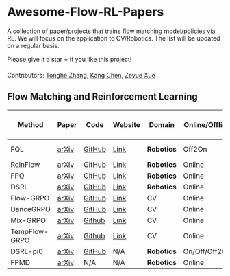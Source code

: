 # Awesome-Flow-RL-Papers
A collection of paper/projects that trains flow matching model/policies via RL. We will focus on the application to CV/Robotics. The list will be updated on a regular basis. 

Please give it a star ⭐ if you like this project! 

Contributors:  [Tonghe Zhang](https://github.com/Tonghe-Zhang), [Kang Chen](https://github.com/chenkang455), [Zeyue Xue](https://xuezeyue.github.io/)

## Flow Matching and Reinforcement Learning

| Method        | Paper                                                  | Code                                                       | Website                                                     | Domain       | Online/Offline | On-policy/Off-policy | Pre-train/Fine-tune   |
|---------------|--------------------------------------------------------|------------------------------------------------------------|-------------------------------------------------------------|--------------|----------------|----------------------|-------------------------|
| FQL           | [arXiv](https://arxiv.org/abs/2502.02538)               | [GitHub](https://github.com/seohongpark/fql)               | [Link](https://github.com/seohongpark/fql)                  | **Robotics** | Off2On         | Off-policy           | Pre-train + Fine-tune   |
| ReinFlow      | [arXiv](https://arxiv.org/abs/2505.22094)               | [GitHub](https://github.com/ReinFlow/ReinFlow)             | [Link](https://reinflow.github.io/)                         | **Robotics** | Online        | On-policy           | Fine-tune               |
| FPO           | [arXiv](https://arxiv.org/abs/2507.21053)               | [GitHub](https://github.com/akanazawa/fpo)                 | [Link](https://flowreinforce.github.io/)                    | **Robotics** | Online        | On-policy            | Pre-train               |
| DSRL          | [arXiv](https://arxiv.org/abs/2506.15799)               | [GitHub](https://github.com/ajwagen/dsrl)                  | [Link](https://diffusion-steering.github.io/)               | **Robotics** | Online         | Off-policy           | Fine-tune               |
| Flow-GRPO     | [arXiv](https://arxiv.org/abs/2505.05470)               | [GitHub](https://github.com/yifan123/flow_grpo)            | [Link](https://gongyeliu.github.io/Flow-GRPO/)              | CV           | Online         | On-policy            | Fine-tune               |
| DanceGRPO     | [arXiv](https://arxiv.org/abs/2505.07818)               | [GitHub](https://github.com/XueZeyue/DanceGRPO)            | [Link](https://dancegrpo.github.io/)                        | CV           | Online         | On-policy            | Fine-tune               |
| Mix-GRPO      | [arXiv](https://arxiv.org/pdf/2507.21802)               | [Github](https://github.com/Tencent-Hunyuan/MixGRPO)       | [Link](https://tulvgengenr.github.io/MixGRPO-Project-Page/) | CV           | Online         | On-policy            | Fine-tune               |
| TempFlow-GRPO | [arXiv](https://www.arxiv.org/pdf/2508.04324)           | [Github](https://github.com/Shredded-Pork/TempFlow-GRPO)   | [Link](https://tempflowgrpo.github.io/)                     | CV           | Online         | On-policy            | Fine-tune               |
| DSRL-pi0 | [arXiv](https://arxiv.org/abs/2506.15799) | [GitHub](https://github.com/nakamotoo/dsrl_pi0) | N/A | **Robotics** | On/Off/Off2On | Off-policy | Fine-tune | 
| FPMD| [arXiv](https://arxiv.org/pdf/2507.23675) | N/A | N/A | **Robotics** | Online | Off-policy | Pre-train | 













